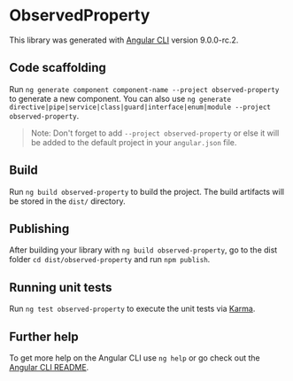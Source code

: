 # ObservedProperty

This library was generated with [Angular CLI](https://github.com/angular/angular-cli) version 9.0.0-rc.2.

## Code scaffolding

Run `ng generate component component-name --project observed-property` to generate a new component. You can also use `ng generate directive|pipe|service|class|guard|interface|enum|module --project observed-property`.
> Note: Don't forget to add `--project observed-property` or else it will be added to the default project in your `angular.json` file. 

## Build

Run `ng build observed-property` to build the project. The build artifacts will be stored in the `dist/` directory.

## Publishing

After building your library with `ng build observed-property`, go to the dist folder `cd dist/observed-property` and run `npm publish`.

## Running unit tests

Run `ng test observed-property` to execute the unit tests via [Karma](https://karma-runner.github.io).

## Further help

To get more help on the Angular CLI use `ng help` or go check out the [Angular CLI README](https://github.com/angular/angular-cli/blob/master/README.md).
